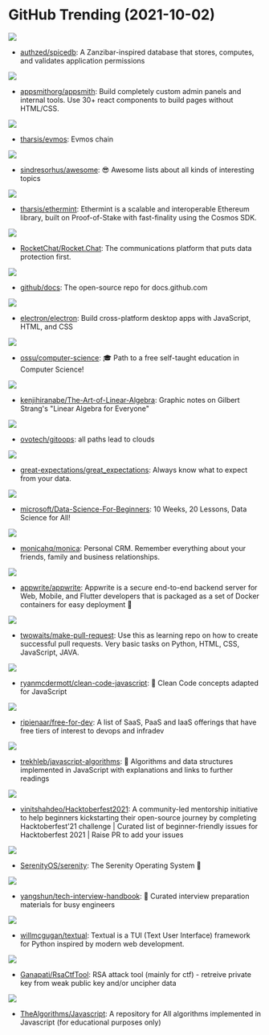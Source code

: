 # GitHub Trending (2021-10-02)

![](https://img.shields.io/badge/Go-New%20236-green?style=flat-square&logo=appveyor)
- [authzed/spicedb](https://github.com/authzed/spicedb): A Zanzibar-inspired database that stores, computes, and validates application permissions

![](https://img.shields.io/badge/TypeScript-New%2039-green?style=flat-square&logo=appveyor)
- [appsmithorg/appsmith](https://github.com/appsmithorg/appsmith): Build completely custom admin panels and internal tools. Use 30+ react components to build pages without HTML/CSS.

![](https://img.shields.io/badge/Go-New%2069-green?style=flat-square&logo=appveyor)
- [tharsis/evmos](https://github.com/tharsis/evmos): Evmos chain

![](https://img.shields.io/badge/none-New%20365-green?style=flat-square&logo=appveyor)
- [sindresorhus/awesome](https://github.com/sindresorhus/awesome): 😎 Awesome lists about all kinds of interesting topics

![](https://img.shields.io/badge/Go-New%205-green?style=flat-square&logo=appveyor)
- [tharsis/ethermint](https://github.com/tharsis/ethermint): Ethermint is a scalable and interoperable Ethereum library, built on Proof-of-Stake with fast-finality using the Cosmos SDK.

![](https://img.shields.io/badge/JavaScript-New%2018-green?style=flat-square&logo=appveyor)
- [RocketChat/Rocket.Chat](https://github.com/RocketChat/Rocket.Chat): The communications platform that puts data protection first.

![](https://img.shields.io/badge/JavaScript-New%2013-green?style=flat-square&logo=appveyor)
- [github/docs](https://github.com/github/docs): The open-source repo for docs.github.com

![](https://img.shields.io/badge/C%2B%2B-New%2016-green?style=flat-square&logo=appveyor)
- [electron/electron](https://github.com/electron/electron): Build cross-platform desktop apps with JavaScript, HTML, and CSS

![](https://img.shields.io/badge/none-New%20219-green?style=flat-square&logo=appveyor)
- [ossu/computer-science](https://github.com/ossu/computer-science): 🎓 Path to a free self-taught education in Computer Science!

![](https://img.shields.io/badge/TeX-New%20140-green?style=flat-square&logo=appveyor)
- [kenjihiranabe/The-Art-of-Linear-Algebra](https://github.com/kenjihiranabe/The-Art-of-Linear-Algebra): Graphic notes on Gilbert Strang's "Linear Algebra for Everyone"

![](https://img.shields.io/badge/Go-New%2036-green?style=flat-square&logo=appveyor)
- [ovotech/gitoops](https://github.com/ovotech/gitoops): all paths lead to clouds

![](https://img.shields.io/badge/Python-New%20150-green?style=flat-square&logo=appveyor)
- [great-expectations/great_expectations](https://github.com/great-expectations/great_expectations): Always know what to expect from your data.

![](https://img.shields.io/badge/Jupyter%20Notebook-New%20482-green?style=flat-square&logo=appveyor)
- [microsoft/Data-Science-For-Beginners](https://github.com/microsoft/Data-Science-For-Beginners): 10 Weeks, 20 Lessons, Data Science for All!

![](https://img.shields.io/badge/PHP-New%20399-green?style=flat-square&logo=appveyor)
- [monicahq/monica](https://github.com/monicahq/monica): Personal CRM. Remember everything about your friends, family and business relationships.

![](https://img.shields.io/badge/JavaScript-New%2063-green?style=flat-square&logo=appveyor)
- [appwrite/appwrite](https://github.com/appwrite/appwrite): Appwrite is a secure end-to-end backend server for Web, Mobile, and Flutter developers that is packaged as a set of Docker containers for easy deployment 🚀

![](https://img.shields.io/badge/HTML-New%20156-green?style=flat-square&logo=appveyor)
- [twowaits/make-pull-request](https://github.com/twowaits/make-pull-request): Use this as learning repo on how to create successful pull requests. Very basic tasks on Python, HTML, CSS, JavaScript, JAVA.

![](https://img.shields.io/badge/JavaScript-New%20139-green?style=flat-square&logo=appveyor)
- [ryanmcdermott/clean-code-javascript](https://github.com/ryanmcdermott/clean-code-javascript): 🛁 Clean Code concepts adapted for JavaScript

![](https://img.shields.io/badge/HTML-New%20208-green?style=flat-square&logo=appveyor)
- [ripienaar/free-for-dev](https://github.com/ripienaar/free-for-dev): A list of SaaS, PaaS and IaaS offerings that have free tiers of interest to devops and infradev

![](https://img.shields.io/badge/JavaScript-New%20261-green?style=flat-square&logo=appveyor)
- [trekhleb/javascript-algorithms](https://github.com/trekhleb/javascript-algorithms): 📝 Algorithms and data structures implemented in JavaScript with explanations and links to further readings

![](https://img.shields.io/badge/none-New%2057-green?style=flat-square&logo=appveyor)
- [vinitshahdeo/Hacktoberfest2021](https://github.com/vinitshahdeo/Hacktoberfest2021): A community-led mentorship initiative to help beginners kickstarting their open-source journey by completing Hacktoberfest'21 challenge | Curated list of beginner-friendly issues for Hacktoberfest 2021 | Raise PR to add your issues

![](https://img.shields.io/badge/C%2B%2B-New%2026-green?style=flat-square&logo=appveyor)
- [SerenityOS/serenity](https://github.com/SerenityOS/serenity): The Serenity Operating System 🐞

![](https://img.shields.io/badge/JavaScript-New%2099-green?style=flat-square&logo=appveyor)
- [yangshun/tech-interview-handbook](https://github.com/yangshun/tech-interview-handbook): 💯 Curated interview preparation materials for busy engineers

![](https://img.shields.io/badge/Python-New%20222-green?style=flat-square&logo=appveyor)
- [willmcgugan/textual](https://github.com/willmcgugan/textual): Textual is a TUI (Text User Interface) framework for Python inspired by modern web development.

![](https://img.shields.io/badge/Python-New%2015-green?style=flat-square&logo=appveyor)
- [Ganapati/RsaCtfTool](https://github.com/Ganapati/RsaCtfTool): RSA attack tool (mainly for ctf) - retreive private key from weak public key and/or uncipher data

![](https://img.shields.io/badge/JavaScript-New%20145-green?style=flat-square&logo=appveyor)
- [TheAlgorithms/Javascript](https://github.com/TheAlgorithms/Javascript): A repository for All algorithms implemented in Javascript (for educational purposes only)

